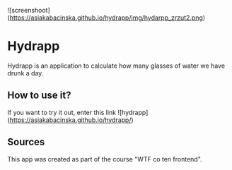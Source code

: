 ![screenshoot] (https://asiakabacinska.github.io/hydrapp/img/hydarpp_zrzut2.png)

# Hydrapp

Hydrapp is an application to calculate how many glasses of water we have drunk a day.

## How to use it?

If you want to try it out, enter this link ![hydrapp] (https://asiakabacinska.github.io/hydrapp/)

## Sources

This app was created as part of the course "WTF co ten frontend".
